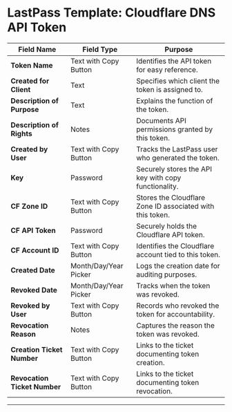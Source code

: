 # **LastPass Template: Cloudflare DNS API Token**

| **Field Name**                  | **Field Type**             | **Purpose** |
|---------------------------------|---------------------------|-------------|
| **Token Name**                  | Text with Copy Button     | Identifies the API token for easy reference. |
| **Created for Client**          | Text                      | Specifies which client the token is assigned to. |
| **Description of Purpose**      | Text                      | Explains the function of the token. |
| **Description of Rights**       | Notes                     | Documents API permissions granted by this token. |
| **Created by User**             | Text with Copy Button     | Tracks the LastPass user who generated the token. |
| **Key**                         | Password                  | Securely stores the API key with copy functionality. |
| **CF Zone ID**                  | Text with Copy Button     | Stores the Cloudflare Zone ID associated with this token. |
| **CF API Token**                | Password                  | Securely holds the Cloudflare API token. |
| **CF Account ID**               | Text with Copy Button     | Identifies the Cloudflare account tied to this token. |
| **Created Date**                | Month/Day/Year Picker     | Logs the creation date for auditing purposes. |
| **Revoked Date**                | Month/Day/Year Picker     | Tracks when the token was revoked. |
| **Revoked by User**             | Text with Copy Button     | Records who revoked the token for accountability. |
| **Revocation Reason**           | Notes                     | Captures the reason the token was revoked. |
| **Creation Ticket Number**      | Text with Copy Button     | Links to the ticket documenting token creation. |
| **Revocation Ticket Number**    | Text with Copy Button     | Links to the ticket documenting token revocation. |

---
